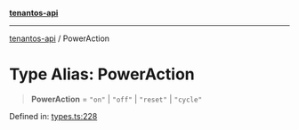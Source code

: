 [**tenantos-api**](../README.md)

***

[tenantos-api](../globals.md) / PowerAction

# Type Alias: PowerAction

> **PowerAction** = `"on"` \| `"off"` \| `"reset"` \| `"cycle"`

Defined in: [types.ts:228](https://github.com/shadmanZero/tenantos-api/blob/50bbdae310005a0ca12345f143ddaf8ea2b8ce90/src/types.ts#L228)
